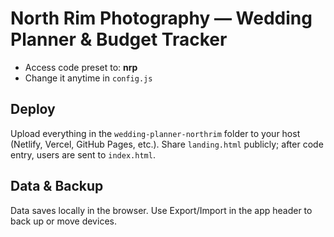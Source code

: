 
# North Rim Photography — Wedding Planner & Budget Tracker

- Access code preset to: **nrp**
- Change it anytime in `config.js`

## Deploy
Upload everything in the `wedding-planner-northrim` folder to your host (Netlify, Vercel, GitHub Pages, etc.). Share `landing.html` publicly; after code entry, users are sent to `index.html`.

## Data & Backup
Data saves locally in the browser. Use Export/Import in the app header to back up or move devices.
